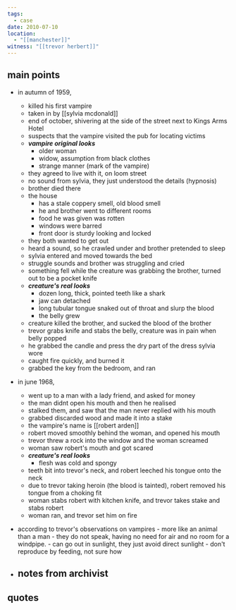 ```yaml
---
tags:
  - case
date: 2010-07-10
location:
  - "[[manchester]]"
witness: "[[trevor herbert]]"
---
```

## main points
- in autumn of 1959,
	- killed his first vampire
	- taken in by [[sylvia mcdonald]]
	- end of october, shivering at the side of the street next to Kings Arms Hotel
	- suspects that the vampire visited the pub for locating victims
	- ***vampire original looks***
		- older woman
		- widow, assumption from black clothes
		- strange manner (mark of the vampire)
	- they agreed to live with it, on loom street
	- no sound from sylvia, they just understood the details (hypnosis)
	- brother died there
	- the house 
		- has a stale coppery smell, old blood smell
		- he and brother went to different rooms
		- food he was given was rotten
		- windows were barred
		- front door is sturdy looking and locked
	- they both wanted to get out
	- heard a sound, so he crawled under and brother pretended to sleep
	- sylvia entered and moved towards the bed
	- struggle sounds and brother was struggling and cried
	- something fell while the creature was grabbing the brother, turned out to be a pocket knife
	- ***creature's real looks***
		- dozen long, thick, pointed teeth like a shark
		- jaw can detached
		- long tubular tongue snaked out of throat and slurp the blood
		- the belly grew
	- creature killed the brother, and sucked the blood of the brother
	- trevor grabs knife and stabs the belly, creature was in pain when belly popped
	- he grabbed the candle and press the dry part of the dress sylvia wore
	- caught fire quickly, and burned it
	- grabbed the key from the bedroom, and ran

- in june 1968,
	- went up to a man with a lady friend, and asked for money
	- the man didnt open his mouth and then he realised
	- stalked them, and saw that the man never replied with his mouth
	- grabbed discarded wood and made it into a stake
	- the vampire's name is [[robert arden]]
	- robert moved smoothly behind the woman, and opened his mouth
	- trevor threw a rock into the window and the woman screamed
	- woman saw robert's mouth and got scared
	- ***creature's real looks***
		- flesh was cold and spongy
	- teeth bit into trevor's neck, and robert leeched his tongue onto the neck
	- due to trevor taking heroin (the blood is tainted), robert removed his tongue from a choking fit
	- woman stabs robert with kitchen knife, and trevor takes stake and stabs robert
	- woman ran, and trevor set him on fire

- according to trevor's observations on vampires
		- more like an animal than a man
		- they do not speak, having no need for air and no room for a windpipe.
		- can go out in sunlight, they just avoid direct sunlight
		- don't reproduce by feeding, not sure how

- notes from archivist
	- 
## quotes
